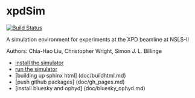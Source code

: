 # xpdSim
[![Build Status](https://travis-ci.org/xpdAcq/xpdSim.svg?branch=master)](https://travis-ci.org/xpdAcq/xpdSim)

A simulation environment for experiments at the XPD beamline at NSLS-II

Authors: Chia-Hao Liu, Christopher Wright, Simon J. L. Billinge

- [install the simulator](doc/installation.md)
- [run the simulator](doc/runme.md)
- [building up sphinx html] (doc/buildhtml.md)
- [push github packages] (doc/gh_pages.md)
- [install bluesky and ophyd] (doc/bluesky_ophyd.md)
